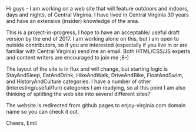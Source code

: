 Hi guys - I am working on a web site that will feature 
outdoors and indoors, days and nights, of Central Virginia.
I have lived in Central Virginia 30 years and have an extensive
(insider) knowledge of the area.

This is a project-in-progress, I hope to have an acceptable/
useful draft version by the end of 2017. I am working alone
on this, but I am open to outside contributors, so if you
are interested (especially if you live in or are familiar
with Central Virginia) send me an email. Both HTML/CSS/JS
experts and content writers are encouraged to join me ;8-)

The layout of the site is in flux and will change, but starting
logic is StayAndSleep, EatAndDrink, HikeAndWalk, DriveAndBike,
FloatAndSwim, and HistoryAndCulture categories. I have a number
of other (interesting/useful/fun) categories I am readying, so
at this point I am also thinking of splitting the web site into
several different sites?

The website is redirected from github pages to enjoy-virginia.com
domain name so you can check it out. 

Cheers, Emil

